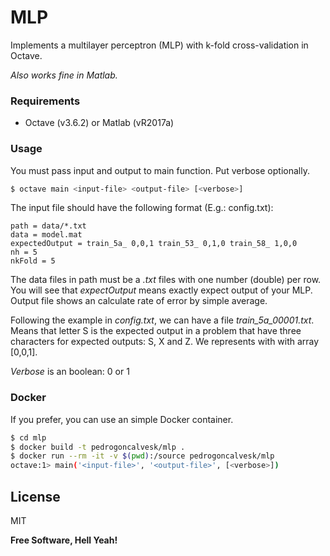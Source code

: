 # MLP

Implements a multilayer perceptron (MLP) with k-fold cross-validation in Octave.

*Also works fine in Matlab.*

### Requirements
- Octave (v3.6.2) or Matlab (vR2017a)

### Usage
  You must pass input and output to main function. Put verbose optionally.
```sh
$ octave main <input-file> <output-file> [<verbose>]
```
  The input file should have the following format (E.g.: config.txt):
```
path = data/*.txt
data = model.mat
expectedOutput = train_5a_ 0,0,1 train_53_ 0,1,0 train_58_ 1,0,0
nh = 5
nkFold = 5
```

  The data files in path must be a *.txt* files with one number (double) per row.
  You will see that *expectOutput* means exactly expect output of your MLP. Output file shows an calculate rate of error by simple average.
  
  Following the example in *config.txt*, we can have a file *train_5a_00001.txt*. Means that letter S is the expected output in a problem that have three characters for expected outputs: S, X and Z. We represents with with array [0,0,1].
  
  *Verbose* is an boolean: 0 or 1
  
### Docker
If you prefer, you can use an simple Docker container.

```sh
$ cd mlp
$ docker build -t pedrogoncalvesk/mlp .
$ docker run --rm -it -v $(pwd):/source pedrogoncalvesk/mlp
octave:1> main('<input-file>', '<output-file>', [<verbose>])
```

License
----

MIT


**Free Software, Hell Yeah!**
